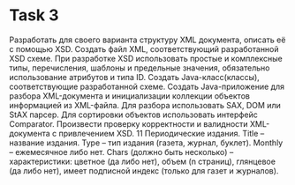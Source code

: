 # Task 3

Разработать для своего варианта структуру XML документа, описать её с помощью XSD. Создать файл XML, соответствующий разработанной XSD схеме.
При разработке XSD использовать простые и комплексные типы, перечисления, шаблоны и предельные значения, обязательно использование атрибутов и типа ID.
Создать Java-класс(классы), соответствующие разработанной схеме.
Создать Java-приложение для разбора XML-документа и инициализации коллекции объектов информацией из XML-файла. Для разбора использовать SAX, DOM или StAX парсер. Для сортировки объектов использовать интерфейс Comparator.
Произвести проверку корректности и валидности XML-документа с привлечением XSD.
11
Периодические издания.
Title – название издания.
Type – тип издания (газета, журнал, буклет).
Monthly – ежемесячное либо нет.
Chars (должно быть несколько) – характеристики: цветное (да либо нет), объем (n страниц), глянцевое (да либо нет), имеет подписной индекс (только для газет и журналов).

